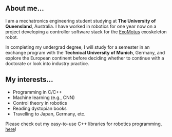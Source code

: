 ## About me...

I am a mechatronics engineering student studying at **The University of Queensland**, Australia. I have worked in robotics for one year now on a project developing a controller software stack for the [ExoMotus](https://www.fftai.com/exomotus-m4-2/) exoskeleton robot.

In completing my undergrad degree, I will study for a semester in an exchange program with the **Technical University of Munich**, Germany, and explore the European continent before deciding whether to continue with a doctorate or look into industry practice.

## My interests...

- Programming in C/C++
- Machine learning (e.g., CNN)
- Control theory in robotics
- Reading dystopian books
- Travelling to Japan, Germany, etc.

Please check out my easy-to-use C++ libraries for robotics programming, [here](https://benvonh.github.io/)!
